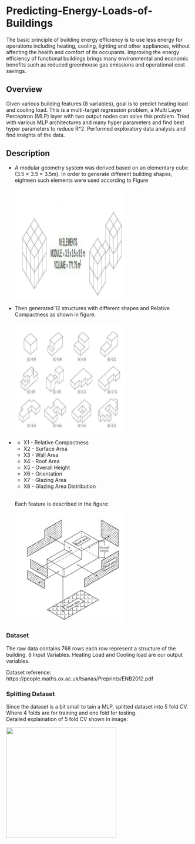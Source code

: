# Predicting-Energy-Loads-of-Buildings

The basic principle of building energy efficiency is to use less energy for operations including heating, cooling, lighting and other appliances, without affecting the health and comfort of its occupants. 
Improving the energy efficiency of functional buildings brings many environmental and economic benefits such as reduced greenhouse gas emissions and operational cost savings.

## Overview

Given various building features (8 variables), goal is to predict heating load and cooling load. This is a multi-target regression problem, a Multi Layer Perceptron (MLP) layer with two output nodes can solve this problem. 
Tried with various MLP architectures and many hyper parameters and find best hyper parameters to reduce R^2.
Performed exploratory data analysis and find insights of the data.

## Description

<ul>
  <li>A modular geometry system was derived based on an elementary cube (3.5 × 3.5 × 3.5m). In order to generate different building shapes, eighteen such elements were used according to Figure</li>


<p><img src="dataset.png" width="300" height="300" /> </p>

  <li> Then generated 12 structures with different shapes and Relative Compactness as shown in figure.</li>

<p><img src="dataset1.png" width="300" height="300" /> </p>
  <li>
    <ul>
      <li> X1 - Relative Compactness </li>
      <li> X2 - Surface Area</li>
      <li> X3 - Wall Area  </li>
      <li> X4 - Roof Area </li>
      <li> X5 - Overall Height </li>
      <li> X6 - Orientation </li>
      <li> X7 - Glazing Area  </li>
      <li> X8 - Glazing Area Distribution </li>
    </ul>
  </li>

<br>  Each feature is described in the figure:
  
<p><img src="dataset3.png" width="300" height="300" /> </p>
  
</ul>

### Dataset
The raw data contains 768 rows each row represent a structure of the building. 8 Input Variables. Heating Load and Cooling load are our output variables.
<br>
<p>Dataset reference: https://people.maths.ox.ac.uk/tsanas/Preprints/ENB2012.pdf <p>

### Splitting Dataset
Since the dataset is a bit small to tain a MLP, splitted dataset into 5 fold CV. Where 4 folds are for training and one fold for testing. <br>
Detailed explaination of 5 fold CV shown in image:
<p><img src="5folcv.png" width="300" height="300" /> </p>


